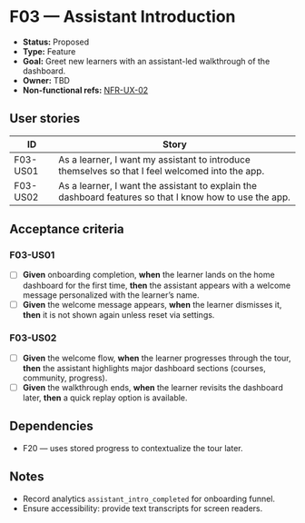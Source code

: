 # F03 — Assistant Introduction

- **Status:** Proposed
- **Type:** Feature
- **Goal:** Greet new learners with an assistant-led walkthrough of the dashboard.
- **Owner:** TBD
- **Non-functional refs:** [NFR-UX-02](../non-functional.md)

## User stories

| ID | Story |
|----|-------|
| F03-US01 | As a learner, I want my assistant to introduce themselves so that I feel welcomed into the app. |
| F03-US02 | As a learner, I want the assistant to explain the dashboard features so that I know how to use the app. |

## Acceptance criteria

### F03-US01
- [ ] **Given** onboarding completion, **when** the learner lands on the home dashboard for the first time, **then** the assistant appears with a welcome message personalized with the learner’s name.
- [ ] **Given** the welcome message appears, **when** the learner dismisses it, **then** it is not shown again unless reset via settings.

### F03-US02
- [ ] **Given** the welcome flow, **when** the learner progresses through the tour, **then** the assistant highlights major dashboard sections (courses, community, progress).
- [ ] **Given** the walkthrough ends, **when** the learner revisits the dashboard later, **then** a quick replay option is available.

## Dependencies

- F20 — uses stored progress to contextualize the tour later.

## Notes

- Record analytics `assistant_intro_completed` for onboarding funnel.
- Ensure accessibility: provide text transcripts for screen readers.
